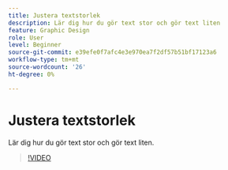 ```yaml
---
title: Justera textstorlek
description: Lär dig hur du gör text stor och gör text liten
feature: Graphic Design
role: User
level: Beginner
source-git-commit: e39efe0f7afc4e3e970ea7f2df57b51bf17123a6
workflow-type: tm+mt
source-wordcount: '26'
ht-degree: 0%

---
```


# Justera textstorlek

Lär dig hur du gör text stor och gör text liten.

>[!VIDEO](https://video.tv.adobe.com/v/3420213?quality=12&learn=on&hidetitle=true)
